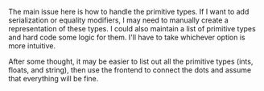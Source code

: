 The main issue here is how to handle the primitive types. If I want to add serialization or equality modifiers, I may need to manually create a representation of these types. I could also maintain a list of primitive types and hard code some logic for them. I'll have to take whichever option is more intuitive.

After some thought, it may be easier to list out all the primitive types (ints, floats, and string), then use the frontend to connect the dots and assume that everything will be fine.
